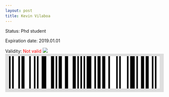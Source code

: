 ```yaml
---
layout: post
title: Kevin Vilaboa
---
```


Status: Phd student

Expiration date: 2019.01.01

Validity: <font color="red"> Not valid</font> 
![](/members/img/Kevin_Vilaboa.png)
![](/members/img/bar.png)
